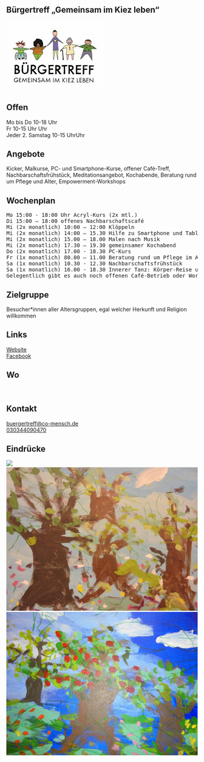 ## Bürgertreff „Gemeinsam im Kiez leben“
<img id="topmedia" src="/Begegnungen/Images/Buergertreff/logo.png" />

## Offen
Mo bis Do 10-18 Uhr<br>
Fr 10-15 Uhr Uhr<br>
Jeder 2. Samstag 10-15 UhrUhr<br>

## Angebote
Kicker, Malkurse, PC- und Smartphone-Kurse, offener Café-Treff, Nachbarschaftsfrühstück, Meditationsangebot, Kochabende, Beratung rund um Pflege und Alter, Empowerment-Workshops
## Wochenplan
<pre id="weeklyschedule">
Mo 15:00 - 18:00 Uhr Acryl-Kurs (2x mtl.)
Di 15:00 – 18:00 offenes Nachbarschaftscafé
Mi (2x monatlich) 10:00 – 12:00 Klöppeln
Mi (2x monatlich) 14:00 – 15.30 Hilfe zu Smartphone und Tablet
Mi (2x monatlich) 15.00 – 18.00 Malen nach Musik
Mi (2x monatlich) 17.30 – 19.30 gemeinsamer Kochabend
Do (2x monatlich) 17.00 - 18.30 PC-Kurs 
Fr (1x monatlich) 80.00 – 11.00 Beratung rund um Pflege im Alter
Sa (1x monatlich) 10.30 - 12.30 Nachbarschaftsfrühstück
Sa (1x monatlich) 16.00 - 18.30 Innerer Tanz: Körper-Reise und Mediation
Gelegentlich gibt es auch noch offenen Café-Betrieb oder Workshops, wenn die Räume nicht mit anderen Angeboten belegt sind.
</pre>

## Zielgruppe
Besucher*innen aller Altersgruppen, egal welcher Herkunft und Religion willkommen

## Links
<a class="external_link" href=" http://www.gemeinsam-im-kiez.de/">Website</a><br>
<a class="external_link" href=" https://www.facebook.com/B%C3%BCrgertreff-Gemeinsam-im-Kiez-leben-der-Cooperative-Mensch-596830347409555/">Facebook</a><br>

## Wo
<div id="gmap"></div>
<script>window.onload = showMap('Schöneicher Straße 10A, 13055 Berlin', 0, 'gmap_mini')</script><br>

## Kontakt
[buergertreff@co-mensch.de](buergertreff@co-mensch.de)<br>
<a href="tel:+4930344090470 "> 030344090470</a>

## Eindrücke
<div class="mediacontainer">
  <img src="/Begegnungen/Images/Buergertreff/1.jpg " />
  <img src="/Begegnungen/Images/Buergertreff/2.jpg " />
  <img src="/Begegnungen/Images/Buergertreff/3.jpg " />
</div>
